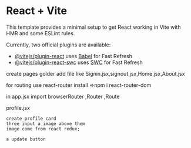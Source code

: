 # React + Vite

This template provides a minimal setup to get React working in Vite with HMR and some ESLint rules.

Currently, two official plugins are available:

- [@vitejs/plugin-react](https://github.com/vitejs/vite-plugin-react/blob/main/packages/plugin-react/README.md) uses [Babel](https://babeljs.io/) for Fast Refresh
- [@vitejs/plugin-react-swc](https://github.com/vitejs/vite-plugin-react-swc) uses [SWC](https://swc.rs/) for Fast Refresh




create pages golder 
add file like Signin.jsx,signout.jsx,Home.jsx,About.jsx


for routing use react-router 
install =>npm i react-router-dom

in app.jsx
import browserRouter ,Router ,Route





profile.jsx
```
create profile card
three input a image above them 
image come from react redux;

a update button 

```